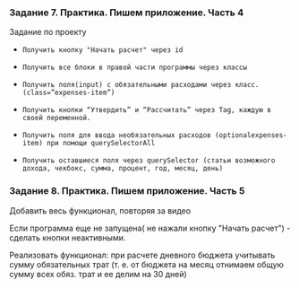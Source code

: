 ### Задание 7. Практика. Пишем приложение. Часть 4

Задание по проекту

-     Получить кнопку "Начать расчет" через id
-     Получить все блоки в правой части программы через классы
-     Получить поля(input) c обязательными расходами через класс. (class=”expenses-item”)
-     Получить кнопки “Утвердить” и “Рассчитать” через Tag, каждую в своей переменной. 
-     Получить поля для ввода необязательных расходов (optionalexpenses-item) при помощи querySelectorAll
-     Получить оставшиеся поля через querySelector (статьи возможного дохода, чекбокс, сумма, процент, год, месяц, день)

### Задание 8. Практика. Пишем приложение. Часть 5

Добавить весь функционал, повторяя за видео

Если программа еще не запущена( не нажали кнопку "Начать расчет") - сделать кнопки неактивными.

Реализовать функционал: при расчете дневного бюджета учитывать сумму обязательных трат (т. e. от бюджета на месяц отнимаем общую сумму всех обяз. трат и ее делим на 30 дней)
